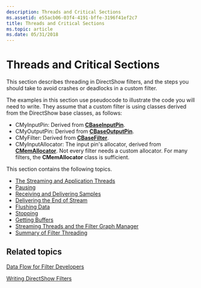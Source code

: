 ```yaml
---
description: Threads and Critical Sections
ms.assetid: e55acb06-03f4-4191-bffe-3196f41ef2c7
title: Threads and Critical Sections
ms.topic: article
ms.date: 05/31/2018
---
```


# Threads and Critical Sections

This section describes threading in DirectShow filters, and the steps you should take to avoid crashes or deadlocks in a custom filter.

The examples in this section use pseudocode to illustrate the code you will need to write. They assume that a custom filter is using classes derived from the DirectShow base classes, as follows:

-   CMyInputPin: Derived from [**CBaseInputPin**](cbaseinputpin.md).
-   CMyOutputPin: Derived from [**CBaseOutputPin**](cbaseoutputpin.md).
-   CMyFilter: Derived from [**CBaseFilter**](cbasefilter.md).
-   CMyInputAllocator: The input pin's allocator, derived from [**CMemAllocator**](cmemallocator.md). Not every filter needs a custom allocator. For many filters, the **CMemAllocator** class is sufficient.

This section contains the following topics.

-   [The Streaming and Application Threads](the-streaming-and-application-threads.md)
-   [Pausing](pausing.md)
-   [Receiving and Delivering Samples](receiving-and-delivering-samples.md)
-   [Delivering the End of Stream](delivering-the-end-of-stream.md)
-   [Flushing Data](flushing-data.md)
-   [Stopping](stopping.md)
-   [Getting Buffers](getting-buffers.md)
-   [Streaming Threads and the Filter Graph Manager](streaming-threads-and-the-filter-graph-manager.md)
-   [Summary of Filter Threading](summary-of-filter-threading.md)

## Related topics

<dl> <dt>

[Data Flow for Filter Developers](data-flow-for-filter-developers.md)
</dt> <dt>

[Writing DirectShow Filters](writing-directshow-filters.md)
</dt> </dl>

 

 



